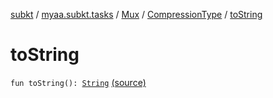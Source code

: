 [subkt](../../../index.md) / [myaa.subkt.tasks](../../index.md) / [Mux](../index.md) / [CompressionType](index.md) / [toString](./to-string.md)

# toString

`fun toString(): `[`String`](https://kotlinlang.org/api/latest/jvm/stdlib/kotlin/-string/index.html) [(source)](https://github.com/Myaamori/SubKt/blob/0.1.12/src/main/kotlin/myaa/subkt/tasks/muxtask.kt#L120)